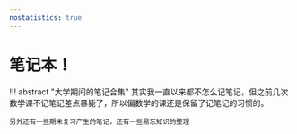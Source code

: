 ```yaml
---
nostatistics: true
---
```

#  笔记本！
!!! abstract "大学期间的笔记合集"
    其实我一直以来都不怎么记笔记，但之前几次数学课不记笔记差点暴毙了，所以偏数学的课还是保留了记笔记的习惯的。

    另外还有一些期末复习产生的笔记，还有一些易忘知识的整理
